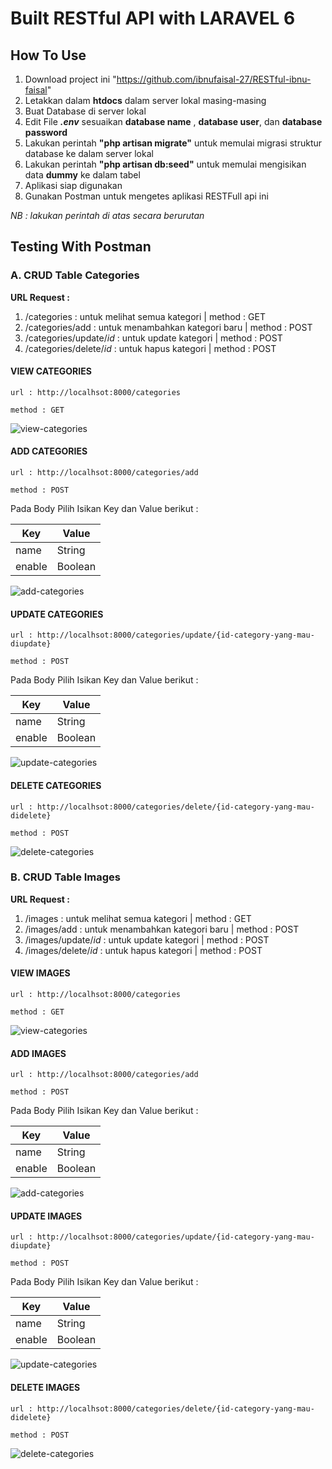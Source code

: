 <p align="center">
<h1>Built RESTful API with LARAVEL 6</h1>
</p>

## How To Use
1. Download project ini "https://github.com/ibnufaisal-27/RESTful-ibnu-faisal"
2. Letakkan dalam **htdocs** dalam server lokal masing-masing
3. Buat Database di server lokal
4. Edit File **<em>.env</em>** sesuaikan **database name** , **database user**, dan **database password**
5. Lakukan perintah **"php artisan migrate"** untuk memulai migrasi struktur database ke dalam server lokal
6. Lakukan perintah **"php artisan db:seed"** untuk memulai mengisikan data **dummy** ke dalam tabel
7. Aplikasi siap digunakan
8. Gunakan Postman untuk mengetes aplikasi RESTFull api ini
<p><em>NB : lakukan perintah di atas secara berurutan</em></p>

## Testing With Postman
### A. CRUD Table Categories
**URL Request :**
1. /categories                       : untuk melihat semua kategori  | method : GET 
2. /categories/add                   : untuk menambahkan kategori baru  | method : POST
3. /categories/update/<em>id</em>    : untuk update kategori | method : POST
4. /categories/delete/<em>id</em>    : untuk hapus kategori | method : POST

#### VIEW CATEGORIES
    url : http://localhsot:8000/categories
    
    method : GET

<img src="https://i.ibb.co/GvWJZgK/view-categories.png" alt="view-categories" border="0">

#### ADD CATEGORIES

    url : http://localhsot:8000/categories/add
    
    method : POST

Pada Body Pilih Isikan Key dan Value berikut :

Key | Value
--- | ---
name | String
enable | Boolean

<img src="https://i.ibb.co/hgJ2F6W/add-categories.png" alt="add-categories" border="0">

#### UPDATE CATEGORIES
    url : http://localhsot:8000/categories/update/{id-category-yang-mau-diupdate}
    
    method : POST

Pada Body Pilih Isikan Key dan Value berikut :

Key | Value
--- | ---
name | String
enable | Boolean

<img src="https://i.ibb.co/9h6QKP6/update-categories.png" alt="update-categories" border="0">


#### DELETE CATEGORIES

    url : http://localhsot:8000/categories/delete/{id-category-yang-mau-didelete}
    
    method : POST

<img src="https://i.ibb.co/Khq4bDj/delete-categories.png" alt="delete-categories" border="0">


### B. CRUD Table Images
**URL Request :**
1. /images                           : untuk melihat semua kategori  | method : GET 
2. /images/add                       : untuk menambahkan kategori baru  | method : POST
3. /images/update/<em>id</em>        : untuk update kategori | method : POST
4. /images/delete/<em>id</em>        : untuk hapus kategori | method : POST

#### VIEW IMAGES
    url : http://localhsot:8000/categories
    
    method : GET

<img src="https://i.ibb.co/GvWJZgK/view-categories.png" alt="view-categories" border="0">

#### ADD IMAGES

    url : http://localhsot:8000/categories/add
    
    method : POST

Pada Body Pilih Isikan Key dan Value berikut :

Key | Value
--- | ---
name | String
enable | Boolean

<img src="https://i.ibb.co/hgJ2F6W/add-categories.png" alt="add-categories" border="0">

#### UPDATE IMAGES
    url : http://localhsot:8000/categories/update/{id-category-yang-mau-diupdate}
    
    method : POST

Pada Body Pilih Isikan Key dan Value berikut :

Key | Value
--- | ---
name | String
enable | Boolean

<img src="https://i.ibb.co/9h6QKP6/update-categories.png" alt="update-categories" border="0">


#### DELETE IMAGES

    url : http://localhsot:8000/categories/delete/{id-category-yang-mau-didelete}
    
    method : POST

<img src="https://i.ibb.co/Khq4bDj/delete-categories.png" alt="delete-categories" border="0">
